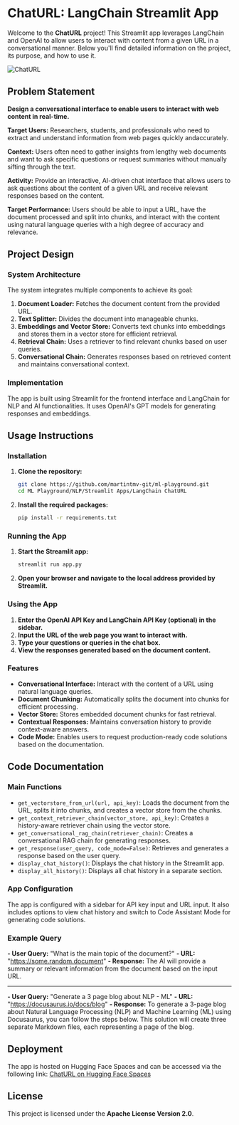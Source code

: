 # ChatURL: LangChain Streamlit App

Welcome to the **ChatURL** project! This Streamlit app leverages LangChain and OpenAI to allow users to interact with content from a given URL in a conversational manner. Below you'll find detailed information on the project, its purpose, and how to use it.

![ChatURL](https://i.imgur.com/64VTTb6.png)

## Problem Statement

**Design a conversational interface to enable users to interact with web content in real-time.**

**Target Users:** Researchers, students, and professionals who need to extract and understand information from web pages quickly andaccurately.

**Context:** Users often need to gather insights from lengthy web documents and want to ask specific questions or request summaries without manually sifting through the text.

**Activity:** Provide an interactive, AI-driven chat interface that allows users to ask questions about the content of a given URL and receive relevant responses based on the content.

**Target Performance:** Users should be able to input a URL, have the document processed and split into chunks, and interact with the content using natural language queries with a high degree of accuracy and relevance.

## Project Design

### System Architecture

The system integrates multiple components to achieve its goal:

1. **Document Loader:** Fetches the document content from the provided URL.
2. **Text Splitter:** Divides the document into manageable chunks.
3. **Embeddings and Vector Store:** Converts text chunks into embeddings and stores them in a vector store for efficient retrieval.
4. **Retrieval Chain:** Uses a retriever to find relevant chunks based on user queries.
5. **Conversational Chain:** Generates responses based on retrieved content and maintains conversational context.

### Implementation

The app is built using Streamlit for the frontend interface and LangChain for NLP and AI functionalities. It uses OpenAI's GPT models for generating responses and embeddings.

## Usage Instructions

### Installation

1. **Clone the repository:**

   ```bash
   git clone https://github.com/martintmv-git/ml-playground.git
   cd ML Playground/NLP/Streamlit Apps/LangChain ChatURL
   ```
2. **Install the required packages:**

   ```bash
   pip install -r requirements.txt
   ```

### Running the App

1. **Start the Streamlit app:**

   ```bash
   streamlit run app.py
   ```
2. **Open your browser and navigate to the local address provided by Streamlit.**

### Using the App

1. **Enter the OpenAI API Key and LangChain API Key (optional) in the sidebar.**
2. **Input the URL of the web page you want to interact with.**
3. **Type your questions or queries in the chat box.**
4. **View the responses generated based on the document content.**

### Features

- **Conversational Interface:** Interact with the content of a URL using natural language queries.
- **Document Chunking:** Automatically splits the document into chunks for efficient processing.
- **Vector Store:** Stores embedded document chunks for fast retrieval.
- **Contextual Responses:** Maintains conversation history to provide context-aware answers.
- **Code Mode:** Enables users to request production-ready code solutions based on the documentation.

## Code Documentation

### Main Functions

- `get_vectorstore_from_url(url, api_key)`: Loads the document from the URL, splits it into chunks, and creates a vector store from the chunks.
- `get_context_retriever_chain(vector_store, api_key)`: Creates a history-aware retriever chain using the vector store.
- `get_conversational_rag_chain(retriever_chain)`: Creates a conversational RAG chain for generating responses.
- `get_response(user_query, code_mode=False)`: Retrieves and generates a response based on the user query.
- `display_chat_history()`: Displays the chat history in the Streamlit app.
- `display_all_history()`: Displays all chat history in a separate section.

### App Configuration

The app is configured with a sidebar for API key input and URL input. It also includes options to view chat history and switch to Code Assistant Mode for generating code solutions.

### Example Query

**- User Query:** "What is the main topic of the document?"
**- URL:** "https://some.random.document"
**- Response:** The AI will provide a summary or relevant information from the document based on the input URL.

---

**- User Query:** "Generate a 3 page blog about NLP - ML"
**- URL:** "https://docusaurus.io/docs/blog"
**- Response:** To generate a 3-page blog about Natural Language Processing (NLP) and Machine Learning (ML) using Docusaurus, you can follow the steps below. This solution will create three separate Markdown files, each representing a page of the blog.

## Deployment

The app is hosted on Hugging Face Spaces and can be accessed via the following link:
[ChatURL on Hugging Face Spaces](https://huggingface.co/spaces/martintmv/ChatURL)

## License

This project is licensed under the **Apache License Version 2.0**.
